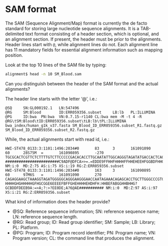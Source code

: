 # SAM format

The SAM (Sequence Alignment/Map) format is currently the de facto
standard for storing large nucleotide sequence alignments. It is a
TAB-delimited text format consisting of a header section, which is
optional, and an alignment section. If present, the header must be prior
to the alignments. Header lines start with `@`, while alignment lines do
not. Each alignment line has 11 mandatory fields for essential alignment
information such as mapping position.

Look at the top 10 lines of the SAM file by typing:

```bash
alignment$ head -n 10 SM_Blood.sam
```

Can you distinguish between the header of the SAM format and the actual
alignments?

The header line starts with the letter ‘@’, i.e.:

```
@SQ     SN:GL000192.1   LN:547496
@RG     SM:Blood        ID:ERR059356.subset     LB:lb   PL:ILLUMINA
@PG     ID:bwa  PN:bwa  VN:0.7.15-r1140 CL:bwa mem -M -t 4 -R @RG\tSM:Blood\tID:ERR059356.subset\tLB:lb\tPL:ILLUMINA bwa_index/human_g1k_v37.fasta SM_Blood_ID_ERR059356.subset_R1.fastq.gz SM_Blood_ID_ERR059356.subset_R2.fastq.gz
```

While, the actual alignments start with read id, i.e.:

```
HWI-ST478_0133:3:1101:1496:2034#0       83      3       161091090       60      28S75M  =       161090895       -270    TGCGCACTCGTTCTCTTTTGTCTTCCCCCGACACACCTTGCAATATTGGCAGGGTAGATATGACCACTCAGGGCATGTAGATCAGGAAATAGAAACCCTAAGA ########################C9ADF@DFCA>>=.=EDDE9FFHHFHHHHFFHHEHEEHFGGBDFHHGFEGGGEHHGHGFHFHHHHFHHHHEHHHHHHHH NM:i:0  MD:Z:75 AS:i:75 XS:i:19 RG:Z:ERR059356.subset
HWI-ST478_0133:3:1101:1496:2034#0       163     3       161090895       60      97M6S   =       161091090       270     CAGAGGAAGCTAAAGGTAGATGGGGGCAGGGAAGGGAACCAATAGAAACAGAGCACCTGCTTGGGCCCGTGTTAGCCATTTTACGTAGTTATCATTTTTTTTT HHHHGHGHHHHHGFHGCGGE6EEEEFBFFGHEHHHHEHDHFH:HHBEFABGGHHBHHG?GCBDDFDEEB9A:=>A;?:>?EE0DE;A?6@AE########### NM:i:0  MD:Z:97 AS:i:97 XS:i:21 RG:Z:ERR059356.subset
```


What kind of information does the header provide?

- @SQ: Reference sequence information; SN: reference sequence name; LN: reference sequence length.
- @RG: Read group; ID: Read group identifier; SM: Sample; LB: Library; PL: Platform.
- @PG: Program; ID: Program record identifier; PN: Program name; VN: Program version; CL: the command line that produces the alignment.
